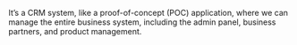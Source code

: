 It’s a CRM system, like a proof-of-concept (POC) application, where we can manage the entire business system, including the admin panel, business partners, and product management.
